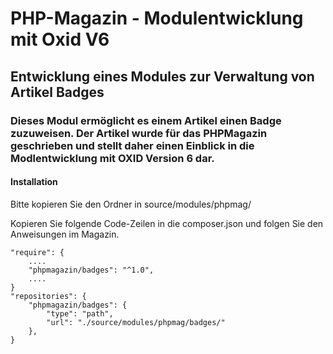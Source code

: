 # PHP-Magazin - Modulentwicklung mit Oxid V6
## Entwicklung eines Modules zur Verwaltung von Artikel Badges

### Dieses Modul ermöglicht es einem Artikel einen Badge zuzuweisen. Der Artikel wurde für das PHPMagazin geschrieben und stellt daher einen Einblick in die Modlentwicklung mit OXID Version 6 dar.

#### Installation
Bitte kopieren Sie den Ordner in source/modules/phpmag/

Kopieren Sie folgende Code-Zeilen in die composer.json und folgen Sie den Anweisungen im Magazin.

    "require": {
        ....
        "phpmagazin/badges": "^1.0",
        ....
    }
    "repositories": {
        "phpmagazin/badges": {
            "type": "path",
            "url": "./source/modules/phpmag/badges/"
        },
    }